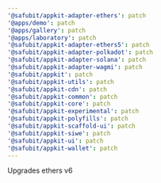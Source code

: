 ```yaml
---
'@safubit/appkit-adapter-ethers': patch
'@apps/demo': patch
'@apps/gallery': patch
'@apps/laboratory': patch
'@safubit/appkit-adapter-ethers5': patch
'@safubit/appkit-adapter-polkadot': patch
'@safubit/appkit-adapter-solana': patch
'@safubit/appkit-adapter-wagmi': patch
'@safubit/appkit': patch
'@safubit/appkit-utils': patch
'@safubit/appkit-cdn': patch
'@safubit/appkit-common': patch
'@safubit/appkit-core': patch
'@safubit/appkit-experimental': patch
'@safubit/appkit-polyfills': patch
'@safubit/appkit-scaffold-ui': patch
'@safubit/appkit-siwe': patch
'@safubit/appkit-ui': patch
'@safubit/appkit-wallet': patch
---
```


Upgrades ethers v6
